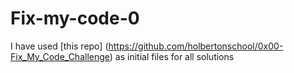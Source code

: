 # Fix-my-code-0

I have used [this repo] (https://github.com/holbertonschool/0x00-Fix_My_Code_Challenge) as initial files for all solutions
